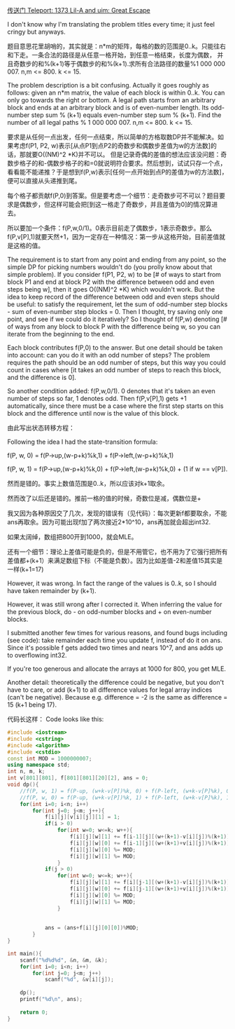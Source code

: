 [传送门 Teleport: 1373 Lil-A and uim: Great Escape](https://www.luogu.com.cn/problem/P1373)

I don't know why I'm translating the problem titles every time; it just feel cringy but anyways.

题目意思花里胡哨的，其实就是：n*m的矩阵，每格的数的范围是0..k。只能往右和下走。一条合法的路径是从任意一格开始，到任意一格结束，长度为偶数，
并且奇数步的和%(k+1)等于偶数步的和%(k+1).求所有合法路径的数量%1 000 000 007. n,m <= 800. k <= 15.

The problem description is a bit confusing. Actually it goes roughly as follows: given an n*m matrix, the value of each block is within 0..k.
You can only go towards the right or bottom. A legal path starts from an arbitrary block and ends at an arbitrary block and is of even-number length.
Its odd-number step sum % (k+1) equals even-number step sum % (k+1). Find the number of all legal paths % 1 000 000 007. n,m <= 800. k <= 15.

要求是从任何一点出发，任何一点结束，所以简单的方格取数DP并不能解决。如果考虑f(P1, P2, w)表示[从点P1到点P2的奇数步和偶数步差值为w的方法数]的话，那就要O((NM)^2 *K)并不可以。
但是记录奇偶的差值的想法应该没问题：奇数步格子的和-偶数步格子的和=0就说明符合要求。然后想到，试试只存一个点，看看能不能递推？于是想到f(P,w)表示[任何一点开始到点P的差值为w的方法数]，便可以直接从头递推到尾。

每个格子都贡献f(P,0)到答案。但是要考虑一个细节：走奇数步可不可以？题目要求是偶数步，但这样可能会把[到这一格走了奇数步，并且差值为0]的情况算进去。

所以要加一个条件：f(P,w,0/1)。0表示目前走了偶数步，1表示奇数步。那么f(P,v[P],1)就要天然+1，因为一定存在一种情况：第一步从这格开始，目前差值就是这格的值。

The requirement is to start from any point and ending from any point, so the simple DP for picking numbers wouldn't do (you prolly know about that simple problem). 
If you consider f(P1, P2, w) to be [# of ways to start from block P1 and end at block P2 with the difference between odd and even steps being w],
then it goes O((NM)^2 *K) which wouldn't work. But the idea to keep record of the difference between odd and even steps should be useful: 
to satisfy the requirement, let the sum of odd-number step blocks - sum of even-number step blocks = 0. Then I thought, try saving only one point, and see if we could do it iteratively?
So I thought of f(P,w) denoting [# of ways from any block to block P with the difference being w, so you can iterate from the beginning to the end.

Each block contributes f(P,0) to the answer. But one detail should be taken into account: can you do it with an odd number of steps? The problem requires the path should be an odd number of steps, 
but this way you could count in cases where [it takes an odd number of steps to reach this block, and the difference is 0].

So another condition added: f(P,w,0/1). 0 denotes that it's taken an even number of steps so far, 1 denotes odd. 
Then f(P,v[P],1) gets +1 automatically, since there must be a case where the first step starts on this block and the difference until now is the value of this block.

由此写出状态转移方程：

Following the idea I had the state-transition formula:

f(P, w, 0) = f(P->up,(w-p+k)%k,1) + f(P->left,(w-p+k)%k,1) 

f(P, w, 1) = f(P->up,(w-p+k)%k,0) + f(P->left,(w-p+k)%k,0) + (1 if w == v[P]).

然而是错的。事实上数值范围是0..k，所以应该对k+1取余。

然而改了以后还是错的。推前一格的值的时候，奇数位是减，偶数位是+

我又因为各种原因交了几次，发现的错误有（见代码）：每次更新f都要取余，不能ans再取余。因为可能出现f加了两次接近2*10^10，ans再加就会超出int32.

如果太阔绰，数组把800开到1000，就会MLE。

还有一个细节：理论上差值可能是负的，但是不用管它，也不用为了它强行把所有差值都+(k+1）来满足数组下标（不能是负数）。因为比如差值-2和差值15其实是一样(k+1=17)


However, it was wrong. In fact the range of the values is 0..k, so I should have taken remainder by (k+1).

However, it was still wrong after I corrected it. When inferring the value for the previous block, do - on odd-number blocks and + on even-number blocks.

I submitted another few times for various reasons, and found bugs including (see code): take remainder each time you update f, instead of do it on ans. Since it's possible f gets added two times and nears 10^7, and ans adds up to overflowing int32.

If you're too generous and allocate the arrays at 1000 for 800, you get MLE.

Another detail: theoretically the difference could be negative, but you don't have to care, or add (k+1) to all difference values for legal array indices (can't be negative).
Because e.g. difference = -2 is the same as difference = 15 (k+1 being 17).

代码长这样：
Code looks like this:
```C++
#include <iostream>
#include <cstring>
#include <algorithm>
#include <cstdio>
const int MOD = 1000000007;
using namespace std;
int n, m, k;
int v[801][801], f[801][801][20][2], ans = 0;
void dp(){
	//f(P, w, 1) = f(P-up, (w+k-v[P])%k, 0) + f(P-left, (w+k-v[P]%k), 0) + (1 if w == v[P])
	//f(P, w, 0) = f(P-up, (w+k-v[P])%k, 1) + f(P-left, (w+k-v[P]%k), 1)
	for(int i=0; i<n; i++)
		for(int j=0; j<m; j++){
			f[i][j][v[i][j]][1] = 1;
			if(i > 0)
				for(int w=0; w<=k; w++){
					f[i][j][w][1] += f[i-1][j][(w+(k+1)-v[i][j])%(k+1)][0];
					f[i][j][w][0] += f[i-1][j][(w+(k+1)+v[i][j])%(k+1)][1];
					f[i][j][w][0] %= MOD;
					f[i][j][w][1] %= MOD;
				}
			if(j > 0)
				for(int w=0; w<=k; w++){
					f[i][j][w][1] += f[i][j-1][(w+(k+1)-v[i][j])%(k+1)][0];
					f[i][j][w][0] += f[i][j-1][(w+(k+1)+v[i][j])%(k+1)][1];
					f[i][j][w][0] %= MOD;
					f[i][j][w][1] %= MOD;
				}
			
			
			ans = (ans+f[i][j][0][0])%MOD;
		}
}

int main(){
	scanf("%d%d%d", &n, &m, &k);
	for(int i=0; i<n; i++)
		for(int j=0; j<m; j++)
			scanf("%d", &v[i][j]);
	
	dp();
	printf("%d\n", ans);
	
	return 0;
}
```
